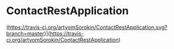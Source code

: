 # ContactRestApplication
(https://travis-ci.org/artyomSorokin/ContactRestApplication.svg?branch=master)](https://travis-ci.org/artyomSorokin/ContactRestApplication)
